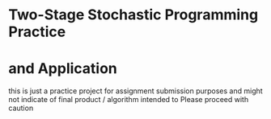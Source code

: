 # Two-Stage Stochastic Programming Practice
# and Application
this is just a practice project for assignment submission purposes and might not indicate of final product / algorithm intended to
Please proceed with caution
